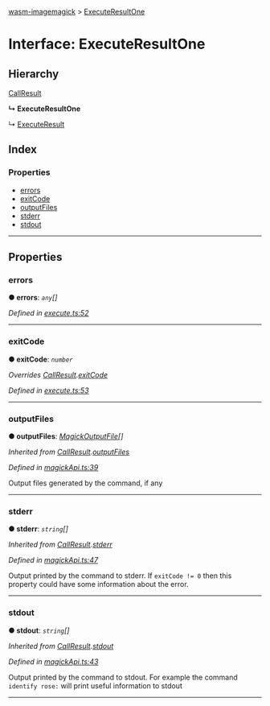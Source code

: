 [wasm-imagemagick](../README.md) > [ExecuteResultOne](../interfaces/executeresultone.md)

# Interface: ExecuteResultOne

## Hierarchy

 [CallResult](callresult.md)

**↳ ExecuteResultOne**

↳  [ExecuteResult](executeresult.md)

## Index

### Properties

* [errors](executeresultone.md#errors)
* [exitCode](executeresultone.md#exitcode)
* [outputFiles](executeresultone.md#outputfiles)
* [stderr](executeresultone.md#stderr)
* [stdout](executeresultone.md#stdout)

---

## Properties

<a id="errors"></a>

###  errors

**● errors**: *`any`[]*

*Defined in [execute.ts:52](https://github.com/KnicKnic/WASM-ImageMagick/blob/a45b8ff/src/execute.ts#L52)*

___
<a id="exitcode"></a>

###  exitCode

**● exitCode**: *`number`*

*Overrides [CallResult](callresult.md).[exitCode](callresult.md#exitcode)*

*Defined in [execute.ts:53](https://github.com/KnicKnic/WASM-ImageMagick/blob/a45b8ff/src/execute.ts#L53)*

___
<a id="outputfiles"></a>

###  outputFiles

**● outputFiles**: *[MagickOutputFile](magickoutputfile.md)[]*

*Inherited from [CallResult](callresult.md).[outputFiles](callresult.md#outputfiles)*

*Defined in [magickApi.ts:39](https://github.com/KnicKnic/WASM-ImageMagick/blob/a45b8ff/src/magickApi.ts#L39)*

Output files generated by the command, if any

___
<a id="stderr"></a>

###  stderr

**● stderr**: *`string`[]*

*Inherited from [CallResult](callresult.md).[stderr](callresult.md#stderr)*

*Defined in [magickApi.ts:47](https://github.com/KnicKnic/WASM-ImageMagick/blob/a45b8ff/src/magickApi.ts#L47)*

Output printed by the command to stderr. If `exitCode != 0` then this property could have some information about the error.

___
<a id="stdout"></a>

###  stdout

**● stdout**: *`string`[]*

*Inherited from [CallResult](callresult.md).[stdout](callresult.md#stdout)*

*Defined in [magickApi.ts:43](https://github.com/KnicKnic/WASM-ImageMagick/blob/a45b8ff/src/magickApi.ts#L43)*

Output printed by the command to stdout. For example the command `identify rose:` will print useful information to stdout

___

